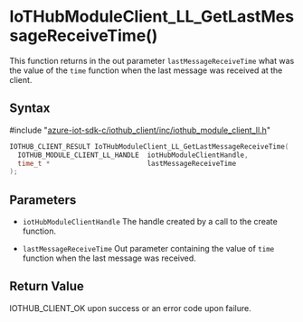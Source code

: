 # IoTHubModuleClient_LL_GetLastMessageReceiveTime()

This function returns in the out parameter `lastMessageReceiveTime` what was the value of the `time` function when the last message was received at the client.

## Syntax

\#include "[azure-iot-sdk-c/iothub_client/inc/iothub_module_client_ll.h](../iot-c-ref-iothub-module-client-ll-h.md)"  
```C
IOTHUB_CLIENT_RESULT IoTHubModuleClient_LL_GetLastMessageReceiveTime(
  IOTHUB_MODULE_CLIENT_LL_HANDLE  iotHubModuleClientHandle,
  time_t *                        lastMessageReceiveTime
);
```

## Parameters
* `iotHubModuleClientHandle` The handle created by a call to the create function. 

* `lastMessageReceiveTime` Out parameter containing the value of `time` function when the last message was received.

## Return Value
IOTHUB_CLIENT_OK upon success or an error code upon failure.

